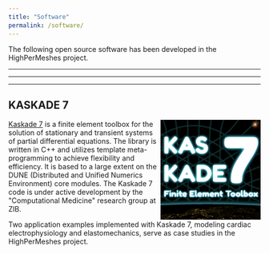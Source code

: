 ```yaml
---
title: "Software"
permalink: /software/
---
```

The following open source software has been developed in the HighPerMeshes project.


<html>
<div class="github-card" data-github="HighPerMeshes/highpermeshes-dsl" data-height="" data-width="100%" data-theme="default" target="blank"></div>
<script src="//cdn.jsdelivr.net/github-cards/latest/widget.js"></script>
</html>

---

<html>
<div class="github-card" data-github="HighPerMeshes/highpermeshes-drts-gaspi" data-height="" data-width="100%" data-theme="default" target="blank"></div>
<script src="//cdn.jsdelivr.net/github-cards/latest/widget.js"></script>
</html>

---

<html>
<div class="github-card" data-github="HighPerMeshes/opencl-generator" data-height="" data-width="100%" data-theme="default" target="blank"></div>
<script src="//cdn.jsdelivr.net/github-cards/latest/widget.js"></script>
</html>

---

<html>
<div class="github-card" data-github="flwende/code_transformation" data-height="" data-width="100%" data-theme="default" target="blank"></div>
<script src="//cdn.jsdelivr.net/github-cards/latest/widget.js"></script>
</html>




## KASKADE 7 ##

<picture>
<img src="/assets/images/Logo-Kaskade7.png" width="200" style="float:right;" title="KASKADE 7 Logo">
</picture>

[Kaskade 7](http://www.zib.de/projects/kaskade7-finite-element-toolbox) is a finite element toolbox for the solution of stationary and transient systems of partial differential equations. The library is written in C++ and utilizes template meta-programming to achieve flexibility and efficiency. It is based to a large extent on the DUNE (Distributed and Unified Numerics Environment) core modules. The Kaskade 7 code is under active development by the "Computational Medicine" research group at ZIB.

Two application examples implemented with Kaskade 7, modeling cardiac electrophysiology and elastomechanics, serve as case studies in the HighPerMeshes project.

